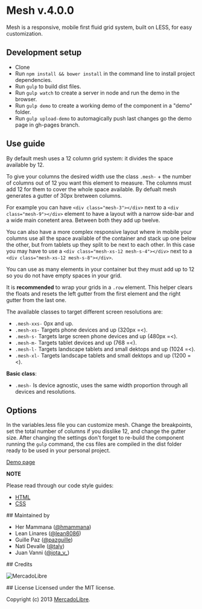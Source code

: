 # Mesh v.4.0.0

Mesh is a responsive, mobile first fluid grid system, built on LESS, for easy customization.

## Development setup
- Clone
- Run `npm install && bower install` in the command line to install project dependencies.
- Run `gulp` to build dist files. 
- Run `gulp watch` to create a server in node and run the demo in the browser.
- Run `gulp demo` to create a working demo of the component in a "demo" folder.
- Run `gulp upload-demo` to automagically push last changes go the demo page in gh-pages branch.

## Use guide

By default mesh uses a 12 column grid system: it divides the space available by 12.

To give your columns the desired width use the class `.mesh-` + the number of columns out of 12 you want this element to measure. The columns must add 12 for them to cover the whole space available. By defualt mesh generates a gutter of 30px bretween columns.

For example you can have `<div class="mesh-3"></div>` next to a `<div class="mesh-9"></div>` element to have a layout with a narrow side-bar and a wide main conetent area. Between both they add up twelve.

You can also have a more complex responsive layout where in mobile your columns use all the space available of the container and stack up one below the other, but from tablets up they split to be next to each other. In this case you may have to use a `<div class="mesh-xs-12 mesh-s-4"></div>` next to a `<div class="mesh-xs-12 mesh-s-8"></div>`.

You can use as many elements in your container but they must add up to 12 so you do not have empty spaces in your grid.

It is <strong>recommended</strong> to wrap your grids in a `.row` element. This helper clears the floats and resets the left gutter from the first element and the right gutter from the last one.

The available classes to target different screen resolutions are:

- `.mesh-xxs-` 0px and up. 
- `.mesh-xs-` Targets phone devices and up (320px =<).
- `.mesh-s-` Targets large screen phone devices and up (480px =<). 
- `.mesh-m-` Targets tablet devices and up (768 =<).
- `.mesh-l-` Targets landscape tablets and small dektops and up (1024 =<).
- `.mesh-xl-` Targets landscape tablets and small dektops and up (1200 =<).

<strong>Basic class</strong>:
- `.mesh-` Is device agnostic, uses the same width proportion through all devices and resolutions.

## Options

In the variables.less file you can customize mesh. Change the breakpoints, set the total number of columns if you disslike 12, and change the gutter size.
After changing the settings don't forget to re-build the component running the `gulp` command, the css files are compiled in the dist folder ready to be used in your personal project.

[Demo page](http://jota-v.github.io/mesh/)

**NOTE**

Please read through our code style guides:
- [HTML](https://github.com/mercadolibre/html-style-guide)
- [CSS](https://github.com/mercadolibre/css-style-guide)


## Maintained by

- Her Mammana ([@hmammana](https://twitter.com/hmammana))
- Lean Linares ([@lean8086](https://twitter.com/lean8086))
- Guille Paz ([@pazguille](https://twitter.com/pazguille))
- Nati Devalle ([@taly](https://twitter.com/taly))
- Juan Vanni ([@jota_v_](https://twitter.com/jota_v_))


## Credits

![MercadoLibre](http://static.mlstatic.com/org-img/chico/img/logo-mercadolibre-new.png)

## License
Licensed under the MIT license.

Copyright (c) 2013 [MercadoLibre](http://github.com/mercadolibre).
